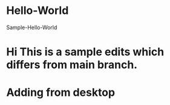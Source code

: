 # Hello-World
Sample-Hello-World

# Hi This is a sample edits which differs from main branch.

# Adding from desktop
